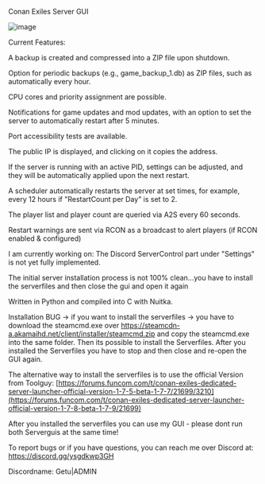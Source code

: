 
Conan Exiles Server GUI

![image](https://github.com/Getu22/CSG/assets/163321426/502e8f36-cba8-4b7b-b162-97f298e2ff28)

Current Features:

A backup is created and compressed into a ZIP file upon shutdown.

Option for periodic backups (e.g., game_backup_1.db) as ZIP files, such as automatically every hour.

CPU cores and priority assignment are possible.

Notifications for game updates and mod updates, with an option to set the server to automatically restart after 5 minutes.

Port accessibility tests are available.

The public IP is displayed, and clicking on it copies the address.

If the server is running with an active PID, settings can be adjusted, and they will be automatically applied upon the next restart.

A scheduler automatically restarts the server at set times, for example, every 12 hours if "RestartCount per Day" is set to 2.

The player list and player count are queried via A2S every 60 seconds.

Restart warnings are sent via RCON as a broadcast to alert players (if RCON enabled & configured)



I am currently working on: 
The Discord ServerControl part under "Settings" is not yet fully implemented.

The initial server installation process is not 100% clean...you have to install the serverfiles and then close the gui and open it again


Written in Python and compiled into C with Nuitka.


Installation BUG -> if you want to install the serverfiles -> you have to download the steamcmd.exe over https://steamcdn-a.akamaihd.net/client/installer/steamcmd.zip
and copy the steamcmd.exe into the same folder. Then its possible to install the Serverfiles.
After you installed the Serverfiles you have to stop and then close and re-open the GUI again.

The alternative way to install the serverfiles is to use the official Version from Toolguy: [https://forums.funcom.com/t/conan-exiles-dedicated-server-launcher-official-version-1-7-5-beta-1-7-7/21699/3210](https://forums.funcom.com/t/conan-exiles-dedicated-server-launcher-official-version-1-7-8-beta-1-7-9/21699)

After you installed the serverfiles you can use my GUI - please dont run both Serverguis at the same time!

To report bugs or if you have questions, you can reach me over Discord at: https://discord.gg/ysgdkwp3GH

Discordname: Getu|ADMIN

